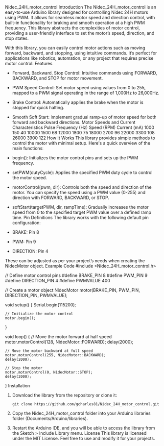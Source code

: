 Nidec_24H_motor_control
Introduction
The Nidec_24H_motor_control is an easy-to-use Arduino library designed for controlling Nidec 24H motors using PWM. It allows for seamless motor speed and direction control, with built-in functionality for braking and smooth operation at a high PWM frequency. This library abstracts the complexities of motor control, providing a user-friendly interface to set the motor’s speed, direction, and stop states.

With this library, you can easily control motor actions such as moving forward, backward, and stopping, using intuitive commands. It’s perfect for applications like robotics, automation, or any project that requires precise motor control.
Features
- Forward, Backward, Stop Control: Intuitive commands using FORWARD, BACKWARD, and STOP for motor movement.
- PWM Speed Control: Set motor speed using values from 0 to 255, mapped to a PWM signal operating in the range of 1,000Hz to 26,000Hz.
- Brake Control: Automatically applies the brake when the motor is stopped for quick halting.
- Smooth Soft Start: Implement gradual ramp-up of motor speed for both forward and backward directions.
Motor Speeds and Current Characteristics
Pulse Frequency (Hz)	Speed (RPM)	Current (mA)
1000	150	40
10000	1500	68
12000	1800	75
18000	2700	96
22000	3300	108
26000	3900	122
How It Works
This library provides simple methods to control the motor with minimal setup. Here's a quick overview of the main functions:

- begin(): Initializes the motor control pins and sets up the PWM frequency.
- setPWM(dutyCycle): Applies the specified PWM duty cycle to control the motor speed.
- motorControl(pwm, dir): Controls both the speed and direction of the motor. You can specify the speed using a PWM value (0-255) and direction with FORWARD, BACKWARD, or STOP.
- softStart(targetPWM, dir, rampTime): Gradually increases the motor speed from 0 to the specified target PWM value over a defined ramp time.
Pin Definitions
The library works with the following default pin configuration:
- BRAKE: Pin 8
- PWM: Pin 9
- DIRECTION: Pin 4

These can be adjusted as per your project’s needs when creating the NidecMotor object.
Example Code
#include <Nidec_24H_motor_control.h>

// Define motor control pins
#define BRAKE_PIN 8
#define PWM_PIN 9
#define DIRECTION_PIN 4
#define PWMVALUE 400

// Create a motor object
NidecMotor motor(BRAKE_PIN, PWM_PIN, DIRECTION_PIN, PWMVALUE);

void setup() {
    Serial.begin(115200);

    // Initialize the motor control
    motor.begin();
}

void loop() {
    // Move the motor forward at half speed
    motor.motorControl(128, NidecMotor::FORWARD);
    delay(2000);

    // Move the motor backward at full speed
    motor.motorControl(255, NidecMotor::BACKWARD);
    delay(2000);

    // Stop the motor
    motor.motorControl(0, NidecMotor::STOP);
    delay(2000);
}
Installation
1. Download the library from the repository or clone it:
   ```
   git clone https://github.com/gcharles81/Nidec_24H_motor_control.git
   ```

2. Copy the Nidec_24H_motor_control folder into your Arduino libraries folder (Documents/Arduino/libraries).

3. Restart the Arduino IDE, and you will be able to access the library from the Sketch > Include Library menu.
License
This library is licensed under the MIT License. Feel free to use and modify it for your projects.


